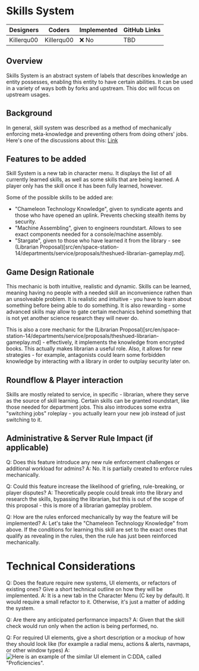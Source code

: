 # Skills System

| Designers | Coders | Implemented | GitHub Links |
|---|---|---|---|
| Killerqu00 | Killerqu00 | :x: No | TBD |

## Overview

Skills System is an abstract system of labels that describes knowledge an entity possesses, enabling this entity to have certain abilities. It can be used in a variety of ways both by forks and upstream. This doc will focus on upstream usages.

## Background

In general, skill system was described as a method of mechanically enforcing meta-knowledge and preventing others from doing others' jobs. Here's one of the discussions about this: [Link](https://discord.com/channels/310555209753690112/1008709214006427689/1298684771504754791)

## Features to be added

Skill System is a new tab in character menu. It displays the list of all currently learned skills, as well as some skills that are being learned. A player only has the skill once it has been fully learned, however.

Some of the possible skills to be added are:
- "Chameleon Technology Knowledge", given to syndicate agents and those who have opened an uplink. Prevents checking stealth items by security.
- "Machine Assembling", given to engineers roundstart. Allows to see exact components needed for a console/machine assembly.
- "Stargate", given to those who have learned it from the library - see (Librarian Proposal)[src/en/space-station-14/departments/service/proposals/theshued-librarian-gameplay.md].

## Game Design Rationale

This mechanic is both intuitive, realistic and dynamic. Skills can be learned, meaning having no people with a needed skill an inconvenience rathen than an unsolveable problem. It is realistic and intuitive - you have to learn about something before being able to do something. It is also rewarding - some advanced skills may allow to gate certain mechanics behind something that is not yet another science research they will never do.

This is also a core mechanic for the (Librarian Proposal)[src/en/space-station-14/departments/service/proposals/theshued-librarian-gameplay.md] - effectively, it implements the knowledge from encrypted books. This actually makes librarian a useful role. Also, it allows for new strategies - for example, antagonists could learn some forbidden knowledge by interacting with a library in order to outplay security later on.

## Roundflow & Player interaction

Skills are mostly related to service, in specific - librarian, where they serve as the source of skill learning. Certain skills can be granted roundstart, like those needed for department jobs. This also introduces some extra "switching jobs" roleplay - you actually learn your new job instead of just switching to it.

## Administrative & Server Rule Impact (if applicable)

Q: Does this feature introduce any new rule enforcement challenges or additional workload for admins?
A: No. It is partially created to enforce rules mechanically.

Q: Could this feature increase the likelihood of griefing, rule-breaking, or player disputes?
A: Theoretically people could break into the library and research the skills, bypassing the librarian, but this is out of the scope of this proposal - this is more of a librarian gameplay problem.

Q: How are the rules enforced mechanically by way the feature will be implemented?
A: Let's take the "Chameleon Technology Knowledge" from above. If the conditions for learning this skill are set to the exact ones that qualify as revealing in the rules, then the rule has just been reinforced mechanically.

# Technical Considerations

Q: Does the feature require new systems, UI elements, or refactors of existing ones? Give a short technical outline on how they will be implemented.
A: It is a new tab in the Character Menu (C key by default). It would require a small refactor to it. Otherwise, it's just a matter of adding the system.

Q: Are there any anticipated performance impacts?
A: Given that the skill check would run only when the action is being performed, no.

Q: For required UI elements, give a short description or a mockup of how they should look like (for example a radial menu, actions & alerts, navmaps, or other window types)
A: ![Here is an example of the similar UI element in C:DDA, called "Proficiencies".](https://i.imgur.com/niPec94.png)
